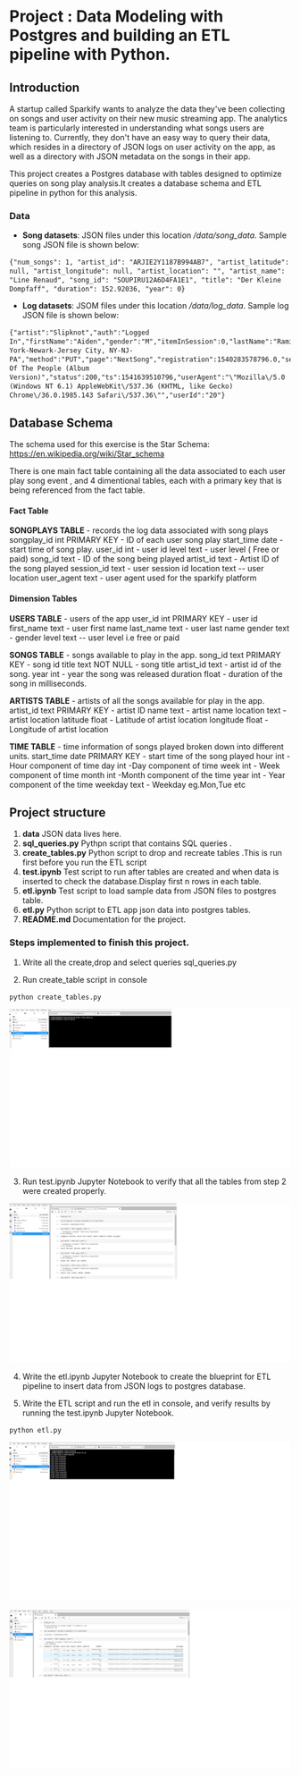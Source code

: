 # Project : Data Modeling with Postgres and building an ETL pipeline with Python.

## Introduction

A startup called Sparkify wants to analyze the data they've been collecting on songs and user activity on their new music streaming app. 
The analytics team is particularly interested in understanding what songs users are listening to. Currently, they don't have an easy way to query their data, which resides in a directory of JSON logs on user activity on the app, as well as a directory with JSON metadata on the songs in their app.

This project creates a Postgres database with tables designed to optimize queries on song play analysis.It creates a database schema and ETL pipeline in python for this analysis.

### Data
- **Song datasets**: JSON files under this location */data/song_data*. Sample song JSON file is shown below:

```
{"num_songs": 1, "artist_id": "ARJIE2Y1187B994AB7", "artist_latitude": null, "artist_longitude": null, "artist_location": "", "artist_name": "Line Renaud", "song_id": "SOUPIRU12A6D4FA1E1", "title": "Der Kleine Dompfaff", "duration": 152.92036, "year": 0}
```

- **Log datasets**: JSOM files under this location */data/log_data*.  Sample log JSON file is shown below:

```
{"artist":"Slipknot","auth":"Logged In","firstName":"Aiden","gender":"M","itemInSession":0,"lastName":"Ramirez","length":192.57424,"level":"paid","location":"New York-Newark-Jersey City, NY-NJ-PA","method":"PUT","page":"NextSong","registration":1540283578796.0,"sessionId":19,"song":"Opium Of The People (Album Version)","status":200,"ts":1541639510796,"userAgent":"\"Mozilla\/5.0 (Windows NT 6.1) AppleWebKit\/537.36 (KHTML, like Gecko) Chrome\/36.0.1985.143 Safari\/537.36\"","userId":"20"}
```

## Database Schema
The schema used for this exercise is the Star Schema:
https://en.wikipedia.org/wiki/Star_schema

There is one main fact table containing all the data associated to each user play song event , 
and 4 dimentional tables, each with a primary key that is being referenced from the fact table.

#### Fact Table
**SONGPLAYS TABLE** - records the log data associated with song plays 
        songplay_id int PRIMARY KEY  - ID of each user song play
        start_time date - start time of song play.
        user_id int - user id
        level text - user level ( Free or paid)
        song_id text  - ID of the song being played
        artist_id text - Artist ID of the song played
        session_id text - user session id
        location text -- user location
        user_agent text - user agent used for the sparkify platform
        
#### Dimension Tables
   
**USERS TABLE** - users of the app
 user_id int PRIMARY KEY - user id
    first_name text - user first name
    last_name text - user last name
    gender text - gender
    level text -- user level i.e free or paid

**SONGS TABLE** - songs available to play in the app.
    song_id text PRIMARY KEY - song id
    title text NOT NULL - song title
    artist_id text  - artist id of the song.
    year int - year the song was released
    duration float - duration of the song in milliseconds.
                        

**ARTISTS TABLE** - artists of all the songs available for play in the app.
 artist_id text PRIMARY KEY - artist ID
 name text  - artist name
 location text - artist location
 latitude float - Latitude of artist location
 longitude float - Longitude of artist location

**TIME TABLE** - time information of songs played broken down into different units.
    start_time date PRIMARY KEY - start time of the song played
    hour int - Hour component of time
    day int -Day component of time
    week int - Week component of time
    month int -Month component of the time
    year int - Year component of the time
    weekday text - Weekday eg.Mon,Tue etc


## Project structure

1. **data**  JSON data lives here.
2. **sql_queries.py** Pythpn script that contains SQL queries .
3. **create_tables.py** Python script to drop and recreate tables .This is run first before you run the ETL script
4. **test.ipynb** Test script to run after tables are created and when data is inserted to check the database.Display first n rows in each table.
5. **etl.ipynb** Test script to load sample data from JSON files to postgres table. 
6. **etl.py** Python script to ETL app json data into postgres tables.
7. **README.md** Documentation for the project.

### Steps implemented to finish this project.

1. Write all the create,drop and select queries sql_queries.py

2. Run create_table script in console
 ```
python create_tables.py
```

![Alt desc](https://github.com/nj11/data_engineering/blob/master/DataModelling/Postgresql-Modelling_and_ETL/screenshots/screenshot1.png)

3. Run test.ipynb Jupyter Notebook to verify that all the tables from step 2 were created properly.

![Alt desc](https://github.com/nj11/data_engineering/blob/master/DataModelling/Postgresql-Modelling_and_ETL/screenshots/screenshot2.png)

4. Write the etl.ipynb Jupyter Notebook to create the blueprint for ETL pipeline to insert data from JSON logs to postgres database.

5. Write the ETL script and run the etl in console, and verify results by running the test.ipynb Jupyter Notebook.
 ```
python etl.py
```
![Alt desc](https://github.com/nj11/data_engineering/blob/master/DataModelling/Postgresql-Modelling_and_ETL/screenshots/screenshot3.png)

![Alt desc](https://github.com/nj11/data_engineering/blob/master/DataModelling/Postgresql-Modelling_and_ETL/screenshots/screenshot4.png)




